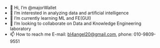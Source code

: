 - 👋 Hi, I’m @majorWallet
- 👀 I’m interested in analyzing data and artificial intelligence
- 🌱 I’m currently learning ML and FE(GUI)
- 💞️ I’m looking to collaborate on Data and Knowledge Engineering laboratory
- 📫 How to reach me E-mail: bl4angel20@gmail.com, phone: 010-9809-9551

<!---
majorWallet/majorWallet is a ✨ special ✨ repository because its `README.md` (this file) appears on your GitHub profile.
You can click the Preview link to take a look at your changes.
--->
